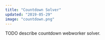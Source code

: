 ```yaml
---
title: "Countdown Solver"
updated: "2019-05-29"
image: "countdown.png"
---
```


TODO describe countdown webworker solver.

